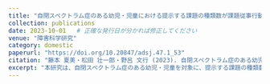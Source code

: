 ```yaml
---
title: "自閉スペクトラム症のある幼児・児童における提示する課題の種類数が課題従事行動の促進に及ぼす効果の比較"
collection: publications
date: 2023-10-01   # 正確な発行日が分かれば修正してください
venue: "障害科学研究"
category: domestic
paperurl: "https://doi.org/10.20847/adsj.47.1_53"
citation: "藤本 夏美・松田 壮一郎・野呂 文行 (2023). 自閉スペクトラム症のある幼児・児童における提示する課題の種類数が課題従事行動の促進に及ぼす効果の比較. 障害科学研究, 47, 53-62. https://doi.org/10.20847/adsj.47.1_53"
excerpt: "本研究は、自閉スペクトラム症のある幼児・児童を対象に、提示する課題の種類数が課題従事行動に与える効果を比較し、教育実践における課題設計の指針を提供する (in Japanese)."
---
```

